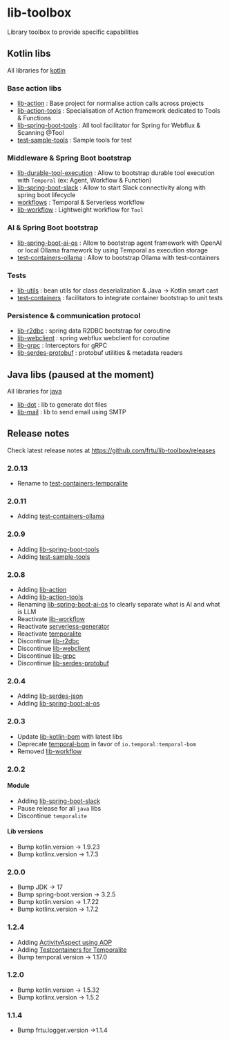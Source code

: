 # lib-toolbox
Library toolbox to provide specific capabilities

## Kotlin libs

All libraries for [kotlin](kotlin)

### Base action libs

* [lib-action](kotlin/lib-action) : Base project for normalise action calls across projects
* [lib-action-tools](kotlin/lib-action-tools) : Specialisation of Action framework dedicated to Tools & Functions
* [lib-spring-boot-tools](kotlin/lib-spring-boot-tools) : All tool facilitator for Spring for Webflux & Scanning @Tool 
* [test-sample-tools](kotlin/test/test-sample-tools) : Sample tools for test

### Middleware & Spring Boot bootstrap

* [lib-durable-tool-execution](kotlin/workflows/lib-durable-tool-execution) : Allow to bootstrap durable tool execution with `Temporal` (ex: Agent, Workflow & Function)
* [lib-spring-boot-slack](kotlin/lib-spring-boot-slack) : Allow to start Slack connectivity along with spring boot lifecycle
* [workflows](kotlin/workflows) : Temporal & Serverless workflow
* [lib-workflow](kotlin/workflows/lib-workflow) : Lightweight workflow for `Tool`

### AI & Spring Boot bootstrap

* [lib-spring-boot-ai-os](kotlin/lib-spring-boot-ai-os) : Allow to bootstrap agent framework with OpenAI or local Ollama
  framework by using Temporal as execution storage
* [test-containers-ollama](kotlin/test-containers/test-containers-ollama) : Allow to bootstrap Ollama with
  test-containers

### Tests

* [lib-utils](kotlin/lib-utils) : bean utils for class deserialization & Java -> Kotlin smart cast
* [test-containers](kotlin/test-containers) : facilitators to integrate container bootstrap to unit tests

### Persistence & communication protocol

* [lib-r2dbc](kotlin/lib-r2dbc) : spring data R2DBC bootstrap for coroutine
* [lib-webclient](kotlin/lib-webclient) : spring webflux webclient for coroutine
* [lib-grpc](kotlin/lib-grpc) : Interceptors for gRPC
* [lib-serdes-protobuf](kotlin/lib-serdes-protobuf) : protobuf utilities & metadata readers

## Java libs (paused at the moment)

All libraries for [java](java)

* [lib-dot](java/lib-dot) : lib to generate dot files
* [lib-mail](java/lib-mail) : lib to send email using SMTP

## Release notes

Check latest release notes at https://github.com/frtu/lib-toolbox/releases

### 2.0.13

* Rename to [test-containers-temporalite](kotlin/test/containers/test-containers-temporalite)

### 2.0.11

* Adding [test-containers-ollama](kotlin/test/containers/test-containers-ollama)

### 2.0.9

* Adding [lib-spring-boot-tools](kotlin/lib-spring-boot-tools)
* Adding [test-sample-tools](kotlin/test/test-sample-tools)

### 2.0.8

* Adding [lib-action](kotlin/lib-action)
* Adding [lib-action-tools](kotlin/lib-action-tools)
* Renaming [lib-spring-boot-ai-os](kotlin/lib-spring-boot-ai-os) to clearly separate what is AI and what is LLM
* Reactivate [lib-workflow](kotlin/workflows/lib-workflow)
* Reactivate [serverless-generator](kotlin/workflows/serverless-generator)
* Reactivate [temporalite](kotlin/test-containers/temporalite)
* Discontinue [lib-r2dbc](kotlin%2Flib-r2dbc)
* Discontinue [lib-webclient](kotlin%2Flib-webclient)
* Discontinue [lib-grpc](kotlin%2Flib-grpc)
* Discontinue [lib-serdes-protobuf](kotlin%2Flib-serdes-protobuf)

### 2.0.4

* Adding [lib-serdes-json](kotlin/lib-serdes-json)
* Adding [lib-spring-boot-ai-os](kotlin/lib-spring-boot-ai-os)

### 2.0.3

* Update [lib-kotlin-bom](kotlin%2Flib-kotlin-bom) with latest libs
* Deprecate [temporal-bom](kotlin%2Fworkflows%2Ftemporal-bom) in favor of `io.temporal:temporal-bom`
* Removed [lib-workflow](kotlin%2Fworkflows%2Flib-workflow)

### 2.0.2

#### Module

* Adding [lib-spring-boot-slack](kotlin%2Flib-spring-boot-slack)
* Pause release for all `java` libs
* Discontinue `temporalite`

#### Lib versions

* Bump kotlin.version -> 1.9.23
* Bump kotlinx.version -> 1.7.3

### 2.0.0

* Bump JDK -> 17
* Bump spring-boot.version -> 3.2.5
* Bump kotlin.version -> 1.7.22
* Bump kotlinx.version -> 1.7.2

### 1.2.4

* Adding [ActivityAspect using AOP](kotlin/spring-boot/starter-temporal#124)
* Adding [Testcontainers for Temporalite](kotlin/test/containers/test-containers-temporalite)
* Bump temporal.version -> 1.17.0 <!-- 2022-10-26 -->

### 1.2.0

* Bump kotlin.version -> 1.5.32
* Bump kotlinx.version -> 1.5.2

### 1.1.4

* Bump frtu.logger.version ->1.1.4
